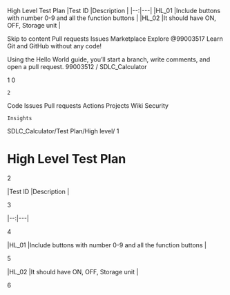  High Level Test Plan
|Test ID   |Description   |
|--:|---|
|HL_01   |Include buttons with number 0-9 and all the function buttons   |
|HL_02   |It should have ON, OFF, Storage unit  |



Skip to content
Pull requests
Issues
Marketplace
Explore
@99003517
Learn Git and GitHub without any code!

Using the Hello World guide, you’ll start a branch, write comments, and open a pull request.
99003512 /
SDLC_Calculator

1
0

    2

Code
Issues
Pull requests
Actions
Projects
Wiki
Security

    Insights

SDLC_Calculator/Test Plan/High level/
1

# High Level Test Plan

2

|Test ID   |Description   |

3

|--:|---|

4

|HL_01   |Include buttons with number 0-9 and all the function buttons   |

5

|HL_02   |It should have ON, OFF, Storage unit  |

6